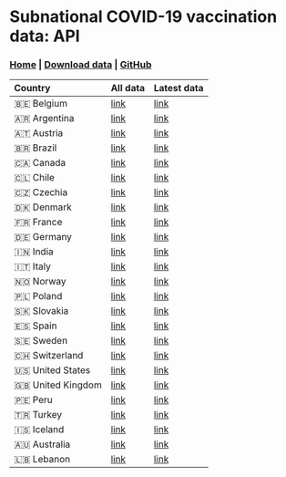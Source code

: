 # Subnational COVID-19 vaccination data: API
### [**Home**](https://sociepy.org/covid19-vaccination-subnational/) | [**Download data**](data/vaccinations.csv) | [**GitHub**](https://github.com/sociepy/covid19-vaccination-subnational)

| Country           | All data                                                                                           | Latest data                                                                                           |
|:------------------|:---------------------------------------------------------------------------------------------------|:------------------------------------------------------------------------------------------------------|
| 🇧🇪 Belgium        | [link](https://sociepy.org/covid19-vaccination-subnational/data/api/v1/all/country_by_iso/BE.json) | [link](https://sociepy.org/covid19-vaccination-subnational/data/api/v1/latest/country_by_iso/BE.json) |
| 🇦🇷 Argentina      | [link](https://sociepy.org/covid19-vaccination-subnational/data/api/v1/all/country_by_iso/AR.json) | [link](https://sociepy.org/covid19-vaccination-subnational/data/api/v1/latest/country_by_iso/AR.json) |
| 🇦🇹 Austria        | [link](https://sociepy.org/covid19-vaccination-subnational/data/api/v1/all/country_by_iso/AT.json) | [link](https://sociepy.org/covid19-vaccination-subnational/data/api/v1/latest/country_by_iso/AT.json) |
| 🇧🇷 Brazil         | [link](https://sociepy.org/covid19-vaccination-subnational/data/api/v1/all/country_by_iso/BR.json) | [link](https://sociepy.org/covid19-vaccination-subnational/data/api/v1/latest/country_by_iso/BR.json) |
| 🇨🇦 Canada         | [link](https://sociepy.org/covid19-vaccination-subnational/data/api/v1/all/country_by_iso/CA.json) | [link](https://sociepy.org/covid19-vaccination-subnational/data/api/v1/latest/country_by_iso/CA.json) |
| 🇨🇱 Chile          | [link](https://sociepy.org/covid19-vaccination-subnational/data/api/v1/all/country_by_iso/CL.json) | [link](https://sociepy.org/covid19-vaccination-subnational/data/api/v1/latest/country_by_iso/CL.json) |
| 🇨🇿 Czechia        | [link](https://sociepy.org/covid19-vaccination-subnational/data/api/v1/all/country_by_iso/CZ.json) | [link](https://sociepy.org/covid19-vaccination-subnational/data/api/v1/latest/country_by_iso/CZ.json) |
| 🇩🇰 Denmark        | [link](https://sociepy.org/covid19-vaccination-subnational/data/api/v1/all/country_by_iso/DK.json) | [link](https://sociepy.org/covid19-vaccination-subnational/data/api/v1/latest/country_by_iso/DK.json) |
| 🇫🇷 France         | [link](https://sociepy.org/covid19-vaccination-subnational/data/api/v1/all/country_by_iso/FR.json) | [link](https://sociepy.org/covid19-vaccination-subnational/data/api/v1/latest/country_by_iso/FR.json) |
| 🇩🇪 Germany        | [link](https://sociepy.org/covid19-vaccination-subnational/data/api/v1/all/country_by_iso/DE.json) | [link](https://sociepy.org/covid19-vaccination-subnational/data/api/v1/latest/country_by_iso/DE.json) |
| 🇮🇳 India          | [link](https://sociepy.org/covid19-vaccination-subnational/data/api/v1/all/country_by_iso/IN.json) | [link](https://sociepy.org/covid19-vaccination-subnational/data/api/v1/latest/country_by_iso/IN.json) |
| 🇮🇹 Italy          | [link](https://sociepy.org/covid19-vaccination-subnational/data/api/v1/all/country_by_iso/IT.json) | [link](https://sociepy.org/covid19-vaccination-subnational/data/api/v1/latest/country_by_iso/IT.json) |
| 🇳🇴 Norway         | [link](https://sociepy.org/covid19-vaccination-subnational/data/api/v1/all/country_by_iso/NO.json) | [link](https://sociepy.org/covid19-vaccination-subnational/data/api/v1/latest/country_by_iso/NO.json) |
| 🇵🇱 Poland         | [link](https://sociepy.org/covid19-vaccination-subnational/data/api/v1/all/country_by_iso/PL.json) | [link](https://sociepy.org/covid19-vaccination-subnational/data/api/v1/latest/country_by_iso/PL.json) |
| 🇸🇰 Slovakia       | [link](https://sociepy.org/covid19-vaccination-subnational/data/api/v1/all/country_by_iso/SK.json) | [link](https://sociepy.org/covid19-vaccination-subnational/data/api/v1/latest/country_by_iso/SK.json) |
| 🇪🇸 Spain          | [link](https://sociepy.org/covid19-vaccination-subnational/data/api/v1/all/country_by_iso/ES.json) | [link](https://sociepy.org/covid19-vaccination-subnational/data/api/v1/latest/country_by_iso/ES.json) |
| 🇸🇪 Sweden         | [link](https://sociepy.org/covid19-vaccination-subnational/data/api/v1/all/country_by_iso/SE.json) | [link](https://sociepy.org/covid19-vaccination-subnational/data/api/v1/latest/country_by_iso/SE.json) |
| 🇨🇭 Switzerland    | [link](https://sociepy.org/covid19-vaccination-subnational/data/api/v1/all/country_by_iso/CH.json) | [link](https://sociepy.org/covid19-vaccination-subnational/data/api/v1/latest/country_by_iso/CH.json) |
| 🇺🇸 United States  | [link](https://sociepy.org/covid19-vaccination-subnational/data/api/v1/all/country_by_iso/US.json) | [link](https://sociepy.org/covid19-vaccination-subnational/data/api/v1/latest/country_by_iso/US.json) |
| 🇬🇧 United Kingdom | [link](https://sociepy.org/covid19-vaccination-subnational/data/api/v1/all/country_by_iso/GB.json) | [link](https://sociepy.org/covid19-vaccination-subnational/data/api/v1/latest/country_by_iso/GB.json) |
| 🇵🇪 Peru           | [link](https://sociepy.org/covid19-vaccination-subnational/data/api/v1/all/country_by_iso/PE.json) | [link](https://sociepy.org/covid19-vaccination-subnational/data/api/v1/latest/country_by_iso/PE.json) |
| 🇹🇷 Turkey         | [link](https://sociepy.org/covid19-vaccination-subnational/data/api/v1/all/country_by_iso/TR.json) | [link](https://sociepy.org/covid19-vaccination-subnational/data/api/v1/latest/country_by_iso/TR.json) |
| 🇮🇸 Iceland        | [link](https://sociepy.org/covid19-vaccination-subnational/data/api/v1/all/country_by_iso/IS.json) | [link](https://sociepy.org/covid19-vaccination-subnational/data/api/v1/latest/country_by_iso/IS.json) |
| 🇦🇺 Australia      | [link](https://sociepy.org/covid19-vaccination-subnational/data/api/v1/all/country_by_iso/AU.json) | [link](https://sociepy.org/covid19-vaccination-subnational/data/api/v1/latest/country_by_iso/AU.json) |
| 🇱🇧 Lebanon        | [link](https://sociepy.org/covid19-vaccination-subnational/data/api/v1/all/country_by_iso/LB.json) | [link](https://sociepy.org/covid19-vaccination-subnational/data/api/v1/latest/country_by_iso/LB.json) |
